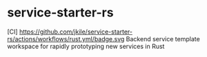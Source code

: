 # service-starter-rs
[CI]
https://github.com/jkile/service-starter-rs/actions/workflows/rust.yml/badge.svg
Backend service template workspace for rapidly prototyping new services in Rust
